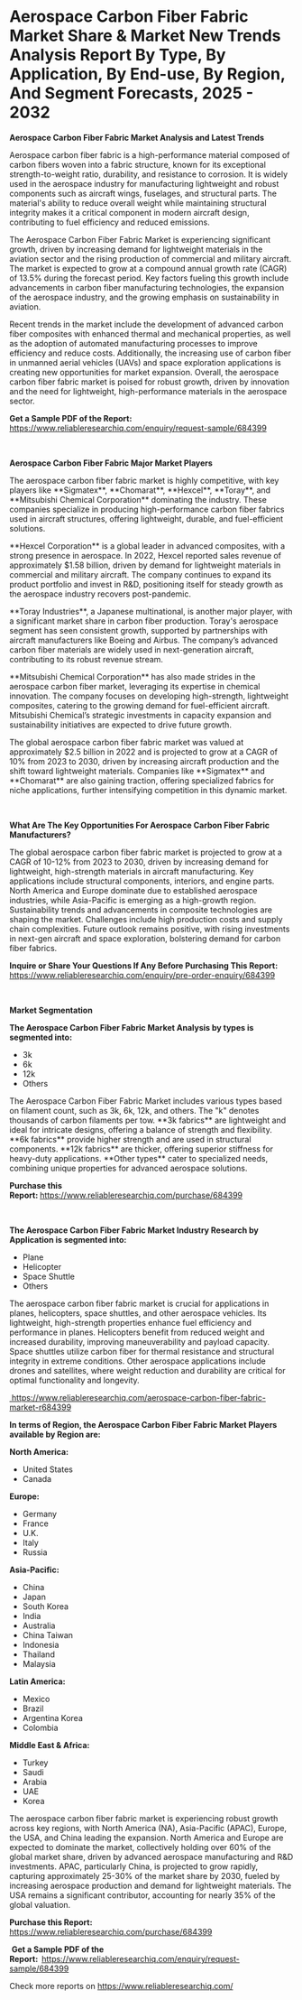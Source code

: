 <p><h1>Aerospace Carbon Fiber Fabric Market Share & Market New Trends Analysis Report By Type, By Application, By End-use, By Region, And Segment Forecasts, 2025 - 2032</h1></p><p><strong>Aerospace Carbon Fiber Fabric Market Analysis and Latest Trends</strong></p>
<p><p>Aerospace carbon fiber fabric is a high-performance material composed of carbon fibers woven into a fabric structure, known for its exceptional strength-to-weight ratio, durability, and resistance to corrosion. It is widely used in the aerospace industry for manufacturing lightweight and robust components such as aircraft wings, fuselages, and structural parts. The material's ability to reduce overall weight while maintaining structural integrity makes it a critical component in modern aircraft design, contributing to fuel efficiency and reduced emissions.</p><p>The Aerospace Carbon Fiber Fabric Market is experiencing significant growth, driven by increasing demand for lightweight materials in the aviation sector and the rising production of commercial and military aircraft. The market is expected to grow at a compound annual growth rate (CAGR) of 13.5% during the forecast period. Key factors fueling this growth include advancements in carbon fiber manufacturing technologies, the expansion of the aerospace industry, and the growing emphasis on sustainability in aviation.</p><p>Recent trends in the market include the development of advanced carbon fiber composites with enhanced thermal and mechanical properties, as well as the adoption of automated manufacturing processes to improve efficiency and reduce costs. Additionally, the increasing use of carbon fiber in unmanned aerial vehicles (UAVs) and space exploration applications is creating new opportunities for market expansion. Overall, the aerospace carbon fiber fabric market is poised for robust growth, driven by innovation and the need for lightweight, high-performance materials in the aerospace sector.</p></p>
<p><strong>Get a Sample PDF of the Report:&nbsp;</strong> <a href="https://www.reliableresearchiq.com/enquiry/request-sample/684399?utm_campaign=114&utm_medium=2&utm_source=Github&utm_content=ia&utm_term=20012025&utm_id=aerospace-carbon-fiber-fabric">https://www.reliableresearchiq.com/enquiry/request-sample/684399</a></p>
<p>&nbsp;</p>
<p><strong>Aerospace Carbon Fiber Fabric Major Market Players</strong></p>
<p><p>The aerospace carbon fiber fabric market is highly competitive, with key players like **Sigmatex**, **Chomarat**, **Hexcel**, **Toray**, and **Mitsubishi Chemical Corporation** dominating the industry. These companies specialize in producing high-performance carbon fiber fabrics used in aircraft structures, offering lightweight, durable, and fuel-efficient solutions.</p><p>**Hexcel Corporation** is a global leader in advanced composites, with a strong presence in aerospace. In 2022, Hexcel reported sales revenue of approximately $1.58 billion, driven by demand for lightweight materials in commercial and military aircraft. The company continues to expand its product portfolio and invest in R&D, positioning itself for steady growth as the aerospace industry recovers post-pandemic.</p><p>**Toray Industries**, a Japanese multinational, is another major player, with a significant market share in carbon fiber production. Toray's aerospace segment has seen consistent growth, supported by partnerships with aircraft manufacturers like Boeing and Airbus. The company’s advanced carbon fiber materials are widely used in next-generation aircraft, contributing to its robust revenue stream.</p><p>**Mitsubishi Chemical Corporation** has also made strides in the aerospace carbon fiber market, leveraging its expertise in chemical innovation. The company focuses on developing high-strength, lightweight composites, catering to the growing demand for fuel-efficient aircraft. Mitsubishi Chemical’s strategic investments in capacity expansion and sustainability initiatives are expected to drive future growth.</p><p>The global aerospace carbon fiber fabric market was valued at approximately $2.5 billion in 2022 and is projected to grow at a CAGR of 10% from 2023 to 2030, driven by increasing aircraft production and the shift toward lightweight materials. Companies like **Sigmatex** and **Chomarat** are also gaining traction, offering specialized fabrics for niche applications, further intensifying competition in this dynamic market.</p></p>
<p>&nbsp;</p>
<p><strong>What Are The Key Opportunities For Aerospace Carbon Fiber Fabric Manufacturers?</strong></p>
<p><p>The global aerospace carbon fiber fabric market is projected to grow at a CAGR of 10-12% from 2023 to 2030, driven by increasing demand for lightweight, high-strength materials in aircraft manufacturing. Key applications include structural components, interiors, and engine parts. North America and Europe dominate due to established aerospace industries, while Asia-Pacific is emerging as a high-growth region. Sustainability trends and advancements in composite technologies are shaping the market. Challenges include high production costs and supply chain complexities. Future outlook remains positive, with rising investments in next-gen aircraft and space exploration, bolstering demand for carbon fiber fabrics.</p></p>
<p><strong>Inquire or Share Your Questions If Any Before Purchasing This Report:</strong> <a href="https://www.reliableresearchiq.com/enquiry/pre-order-enquiry/684399?utm_campaign=114&utm_medium=2&utm_source=Github&utm_content=ia&utm_term=20012025&utm_id=aerospace-carbon-fiber-fabric">https://www.reliableresearchiq.com/enquiry/pre-order-enquiry/684399</a></p>
<p>&nbsp;</p>
<p><strong>Market Segmentation</strong></p>
<p><strong>The Aerospace Carbon Fiber Fabric Market Analysis by types is segmented into:</strong></p>
<p><ul><li>3k</li><li>6k</li><li>12k</li><li>Others</li></ul></p>
<p><p>The Aerospace Carbon Fiber Fabric Market includes various types based on filament count, such as 3k, 6k, 12k, and others. The "k" denotes thousands of carbon filaments per tow. **3k fabrics** are lightweight and ideal for intricate designs, offering a balance of strength and flexibility. **6k fabrics** provide higher strength and are used in structural components. **12k fabrics** are thicker, offering superior stiffness for heavy-duty applications. **Other types** cater to specialized needs, combining unique properties for advanced aerospace solutions.</p></p>
<p><strong>Purchase this Report:&nbsp;</strong><a href="https://www.reliableresearchiq.com/purchase/684399?utm_campaign=114&utm_medium=2&utm_source=Github&utm_content=ia&utm_term=20012025&utm_id=aerospace-carbon-fiber-fabric">https://www.reliableresearchiq.com/purchase/684399</a></p>
<p>&nbsp;</p>
<p><strong>The Aerospace Carbon Fiber Fabric Market Industry Research by Application is segmented into:</strong></p>
<p><ul><li>Plane</li><li>Helicopter</li><li>Space Shuttle</li><li>Others</li></ul></p>
<p><p>The aerospace carbon fiber fabric market is crucial for applications in planes, helicopters, space shuttles, and other aerospace vehicles. Its lightweight, high-strength properties enhance fuel efficiency and performance in planes. Helicopters benefit from reduced weight and increased durability, improving maneuverability and payload capacity. Space shuttles utilize carbon fiber for thermal resistance and structural integrity in extreme conditions. Other aerospace applications include drones and satellites, where weight reduction and durability are critical for optimal functionality and longevity.</p></p>
<p><a href="https://www.reliableresearchiq.com/aerospace-carbon-fiber-fabric-market-r684399?utm_campaign=114&utm_medium=2&utm_source=Github&utm_content=ia&utm_term=20012025&utm_id=aerospace-carbon-fiber-fabric">&nbsp;https://www.reliableresearchiq.com/aerospace-carbon-fiber-fabric-market-r684399</a></p>
<p><strong>In terms of Region, the Aerospace Carbon Fiber Fabric Market Players available by Region are:</strong></p>
<p>
    <p> <strong> North America: </strong>
        <ul>
            <li>United States</li>
            <li>Canada</li>
        </ul>
        </p> 
    <p> <strong> Europe: </strong>
        <ul>
            <li>Germany</li>
            <li>France</li>
            <li>U.K.</li>
            <li>Italy</li>
            <li>Russia</li>
        </ul>
        </p> 
    <p> <strong> Asia-Pacific: </strong>
        <ul>
            <li>China</li>
            <li>Japan</li>
            <li>South Korea</li>
            <li>India</li>
            <li>Australia</li>
            <li>China Taiwan</li>
            <li>Indonesia</li>
            <li>Thailand</li>
            <li>Malaysia</li>
        </ul>
        </p> 
    <p> <strong> Latin America: </strong>
        <ul>
            <li>Mexico</li>
            <li>Brazil</li>
            <li>Argentina Korea</li>
            <li>Colombia</li>
        </ul>
        </p> 
    <p> <strong> Middle East & Africa: </strong>
        <ul>
            <li>Turkey</li>
            <li>Saudi</li>
            <li>Arabia</li>
            <li>UAE</li>
            <li>Korea</li>
        </ul>
    </p>
    </p>
<p><p>The aerospace carbon fiber fabric market is experiencing robust growth across key regions, with North America (NA), Asia-Pacific (APAC), Europe, the USA, and China leading the expansion. North America and Europe are expected to dominate the market, collectively holding over 60% of the global market share, driven by advanced aerospace manufacturing and R&D investments. APAC, particularly China, is projected to grow rapidly, capturing approximately 25-30% of the market share by 2030, fueled by increasing aerospace production and demand for lightweight materials. The USA remains a significant contributor, accounting for nearly 35% of the global valuation.</p></p>
<p><strong>Purchase this Report: </strong><a href="https://www.reliableresearchiq.com/purchase/684399?utm_campaign=114&utm_medium=2&utm_source=Github&utm_content=ia&utm_term=20012025&utm_id=aerospace-carbon-fiber-fabric">https://www.reliableresearchiq.com/purchase/684399</a></p>
<p>&nbsp;<strong>Get a Sample PDF of the Report:&nbsp;&nbsp;</strong><a href="https://www.reliableresearchiq.com/enquiry/request-sample/684399?utm_campaign=114&utm_medium=2&utm_source=Github&utm_content=ia&utm_term=20012025&utm_id=aerospace-carbon-fiber-fabric">https://www.reliableresearchiq.com/enquiry/request-sample/684399</a></p>
<p><strong></strong></p>
<p>Check more reports on <a href="https://www.reliableresearchiq.com/?utm_campaign=114&utm_medium=2&utm_source=Github&utm_content=ia&utm_term=20012025&utm_id=aerospace-carbon-fiber-fabric">https://www.reliableresearchiq.com/</a></p>
